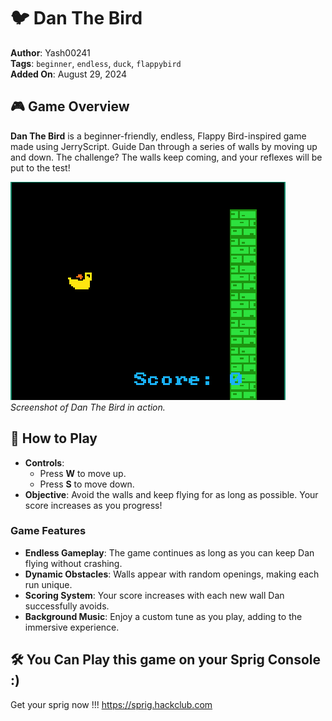 # 🐦 Dan The Bird

**Author**: Yash00241  
**Tags**: `beginner`, `endless`, `duck`, `flappybird`  
**Added On**: August 29, 2024

## 🎮 Game Overview

**Dan The Bird** is a beginner-friendly, endless, Flappy Bird-inspired game made using JerryScript. Guide Dan through a series of walls by moving up and down. The challenge? The walls keep coming, and your reflexes will be put to the test!

![Dan The Bird](screenshot.jpg)  
*Screenshot of Dan The Bird in action.*

## 🚀 How to Play

- **Controls**:
  - Press **W** to move up.
  - Press **S** to move down.
- **Objective**: Avoid the walls and keep flying for as long as possible. Your score increases as you progress!

### Game Features

- **Endless Gameplay**: The game continues as long as you can keep Dan flying without crashing.
- **Dynamic Obstacles**: Walls appear with random openings, making each run unique.
- **Scoring System**: Your score increases with each new wall Dan successfully avoids.
- **Background Music**: Enjoy a custom tune as you play, adding to the immersive experience.

## 🛠️ You Can Play this game on your Sprig Console :)
Get your sprig now !!! 
https://sprig.hackclub.com
